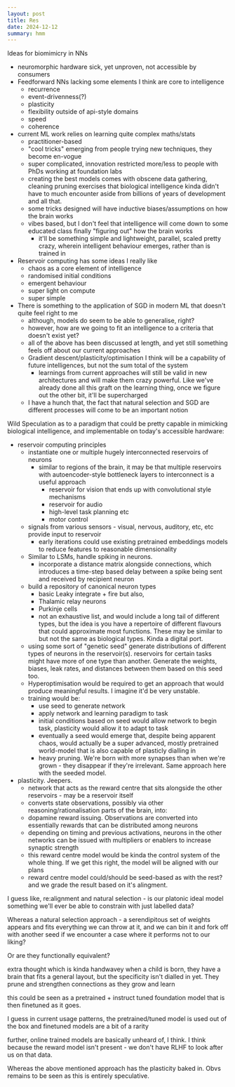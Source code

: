 ```yaml
---
layout: post
title: Res
date: 2024-12-12
summary: hmm
---
```


Ideas for biomimicry in NNs

- neuromorphic hardware sick, yet unproven, not accessible by consumers
- Feedforward NNs lacking some elements I think are core to intelligence
    - recurrence
    - event-drivenness(?)
    - plasticity
    - flexibility outside of api-style domains
    - speed
    - coherence
- current ML work relies on learning quite complex maths/stats
    - practitioner-based
    - "cool tricks" emerging from people trying new techniques, they become en-vogue
    - super complicated, innovation restricted more/less to people with PhDs working at foundation labs
    - creating the best models comes with obscene data gathering, cleaning pruning exercises that biological intelligence kinda didn't have to much encounter aside from billions of years of development and all that.
    - some tricks designed will have inductive biases/assumptions on how the brain works
    - vibes based, but I don't feel that intelligence will come down to some educated class finally "figuring out" how the brain works
        - it'll be something simple and lightweight, parallel, scaled pretty crazy, wherein intelligent behaviour emerges, rather than is trained in
- Reservoir computing has some ideas I really like
    - chaos as a core element of intelligence
    - randomised initial conditions
    - emergent behaviour
    - super light on compute
    - super simple
- There is something to the application of SGD in modern ML that doesn't quite feel right to me
    - although, models do seem to be able to generalise, right?
    - however, how are we going to fit an intelligence to a criteria that doesn't exist yet?
    - all of the above has been discussed at length, and yet still something feels off about our current approaches
    - Gradient descent/plasticity/optimisation I think will be a capability of future intelligences, but not the sum total of the system
        - learnings from current approaches will still be valid in new architectures and will make them crazy powerful. Like we've already done all this graft on the learning thing, once we figure out the other bit, it'll be supercharged
    - I have a hunch that, the fact that natural selection and SGD are different processes will come to be an important notion

Wild Speculation as to a paradigm that could be pretty capable in mimicking biological intelligence, and implementable on today's accessible hardware:
- reservoir computing principles
    - instantiate one or multiple hugely interconnected reservoirs of neurons
        - similar to regions of the brain, it may be that multiple reservoirs with autoencoder-style bottleneck layers to interconnect is a useful approach
            - reservoir for vision that ends up with convolutional style mechanisms
            - reservoir for audio
            - high-level task planning etc
            - motor control
    - signals from various sensors - visual, nervous, auditory, etc, etc provide input to reservoir
        - early iterations could use existing pretrained embeddings models to reduce features to reasonable dimensionality
    - Similar to LSMs, handle spiking in neurons.
        - incorporate a distance matrix alongside connections, which introduces a time-step based delay between a spike being sent and received by recipient neuron
    - build a repository of canonical neuron types
        - basic Leaky integrate + fire but also,
        - Thalamic relay neurons
        - Purkinje cells
        - not an exhaustive list, and would include a long tail of different types, but the idea is you have a repertoire of different flavours that could approximate most functions. These may be similar to but not the same as biological types. Kinda a digital port.
    - using some sort of "genetic seed" generate distributions of different types of neurons in the reservoir(s). reservoirs for certain tasks might have more of one type than another. Generate the weights, biases, leak rates, and distances between them based on this seed too.
    - Hyperoptimisation would be required to get an approach that would produce meaningful results. I imagine it'd be very unstable.
    - training would be:
        - use seed to generate network
        - apply network and learning paradigm to task
        - initial conditions based on seed would allow network to begin task, plasticity would allow it to adapt to task
        - eventually a seed would emerge that, despite being apparent chaos, would actually be a super advanced, mostly pretrained world-model that is also capable of plasticly dialling in
        - heavy pruning. We're born with more synapses than when we're grown - they disappear if they're irrelevant. Same approach here with the seeded model.
- plasticity. Jeepers.
    - network that acts as the reward centre that sits alongside the other reservoirs - may be a reservoir itself
    - converts state observations, possibly via other reasoning/rationalisation parts of the brain, into:
    - dopamine reward issuing. Observations are converted into essentially rewards that can be distributed among neurons
    - depending on timing and previous activations, neurons in the other networks can be issued with multipliers or enablers to increase synaptic strength
    - this reward centre model would be kinda the control system of the whole thing. If we get this right, the model will be aligned with our plans
    - reward centre model could/should be seed-based as with the rest? and we grade the result based on it's alingment.


I guess like, re:alignment and natural selection - is our platonic ideal model something we'll ever be able to constrain with just labelled data?

Whereas a natural selection approach - a serendipitous set of weights appears and fits everything we can throw at it, and we can bin it and fork off with another seed if we encounter a case where it performs not to our liking?

Or are they functionally equivalent?

extra thought which is kinda handwavey
when a child is born, they have a brain that fits a general layout, but the specificity isn't dialled in yet. They prune and strengthen connections as they grow and learn

this could be seen as a pretrained + instruct tuned foundation model that is then finetuned as it goes.

I guess in current usage patterns, the pretrained/tuned model is used out of the box and finetuned models are a bit of a rarity

further, online trained models are basically unheard of, I think. I think because the reward model isn't present - we don't have RLHF to look after us on that data.

Whereas the above mentioned approach has the plasticity baked in. Obvs remains to be seen as this is entirely speculative.